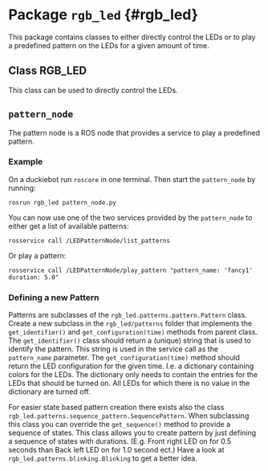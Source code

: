 # Package `rgb_led` {#rgb_led}

<move-here src='#rgb_led-autogenerated'/>

This package contains classes to either directly control the LEDs or
to play a predefined pattern on the LEDs for a given amount of time.

## Class RGB_LED

This class can be used to directly control the LEDs.

## `pattern_node`

The pattern node is a ROS node that provides a service to play a predefined
pattern.

### Example

On a duckiebot run `roscore` in one terminal. Then start the `pattern_node` by running:

    rosrun rgb_led pattern_node.py

You can now use one of the two services provided by the `pattern_node` to either
get a list of available patterns:

    rosservice call /LEDPatternNode/list_patterns

Or play a pattern:

    rosservice call /LEDPatternNode/play_pattern "pattern_name: 'fancy1' duration: 5.0"


### Defining a new Pattern

Patterns are subclasses of the  `rgb_led.patterns.pattern.Pattern` class. Create
a new subclass in the `rgb_led/patterns` folder that implements the
`get_identifier()` and `get_configuration(time)` methods from parent class.
The `get_identifier()` class should return a (unique) string that is used
to identify the pattern. This string is used in the service call as the
`pattern_name` parameter. The `get_configuration(time)` method should
return the LED configuration for the given time. I.e. a dictionary
containing colors for the LEDs. The dictionary only needs to contain the
entries for the LEDs that should be turned on. All LEDs for which there
is no value in the dictionary are turned off.

For easier state based pattern creation there exists also the class
`rgb_led.patterns.sequence_pattern.SequencePattern`. When subclassing this class
you can override the `get_sequence()` method to provide a sequence of
states. This class allows you to create pattern by just defining a sequence
of states with durations. (E.g. Front right LED on for 0.5 seconds than Back
left LED on for 1.0 second ect.) Have a look at
`rgb_led.patterns.blinking.Blinking` to get a better idea.


